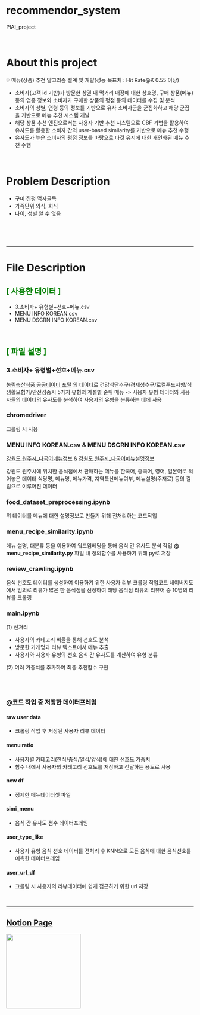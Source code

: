 # recommendor_system
PIAI_project

<br/>

# About this project

💡 메뉴(상품) 추천 알고리즘 설계 및 개발(성능 목표치 : Hit Rate@K 0.55 이상)
</aside>

- 소비자(고객 id 기반)가 방문한 상권 내 먹거리 매장에 대한 상호명, 구매 상품(메뉴) 등의 업종 정보와 소비자가 구매한 상품의 평점 등의 데이터를 수집 및 분석
- 소비자의 성별, 연령 등의 정보를 기반으로 유사 소비자군을 군집화하고 해당 군집을 기반으로 메뉴 추천 시스템 개발
- 해당 상품 추천 엔진으로서는 사용자 기반 추천 시스템으로 CBF 기법을 활용하여 유사도를 활용한 소비자 간의 user-based similarity를 기반으로 메뉴 추천 수행
- 유사도가 높은 소비자의 평점 정보를 바탕으로 타깃 유저에 대한 개인화된 메뉴 추천 수행

<br/>

# **Problem Description**

- 구미 진평 먹자골목
- 가족단위 외식, 회식
- 나이, 성별 알 수 없음

<br/>
<br/>
<br/>

----
# **File Description**
## <span style="color:green" >[ 사용한 데이터 ]
- 3.소비자+ 유형별+선호+메뉴.csv
- MENU INFO KOREAN.csv
- MENU DSCRN INFO KOREAN.csv

<br/>

## <span style="color:green"> [ 파일 설명 ]

### 3.소비자+ 유형별+선호+메뉴.csv
[농림축산식품 공공데이터 포털](https://data.mafra.go.kr/opendata/data/indexOpenDataDetail.do?data_id=20141014000000000056&filter_ty=) 의 데이터로
건강식단추구/경제성추구/로컬푸드지향/식생활모험가/안전성중시 5가지 유형의 계절별 순위 메뉴
-> 사용자 유형 데이터와 사용자들의 데이터의 유사도를 분석하여 사용자의 유형을 분류하는 데에 사용

### chromedriver
크롤링 시 사용

### MENU INFO KOREAN.csv & MENU DSCRN INFO KOREAN.csv
[강원도 원주시_다국어메뉴정보](https://www.data.go.kr/data/15076727/fileData.do) & [강원도 원주시_다국어메뉴설명정보](https://www.data.go.kr/data/15099623/fileData.do)

강원도 원주시에 위치한 음식점에서 판매하는 메뉴를 한국어, 중국어, 영어, 일본어로 적어놓은 데이터
식당명, 메뉴명, 메뉴가격, 지역특산메뉴여부, 메뉴설명(주재료) 등의 컬럼으로 이루어진 데이터

### food_dataset_preprocessing.ipynb 
위 데이터를 메뉴에 대한 설명정보로 만들기 위해 전처리하는 코드작업

### menu_recipe_similarity.ipynb 
메뉴 설명, 대분류 등을 이용하여 워드임베딩을 통해 음식 간 유사도 분석 작업
**@ menu_recipe_similarity.py** 파일 내 정의함수를 사용하기 위해 py로 저장

### review_crawling.ipynb
음식 선호도 데이터를 생성하여 이용하기 위한 사용자 리뷰 크롤링 작업코드
네이버지도에서 임의로 리뷰가 많은 한 음식점을 선정하여 해당 음식점 리뷰의 리뷰어 중 10명의 리뷰를 크롤링

### main.ipynb
(1) 전처리
- 사용자의 카테고리 비율을 통해 선호도 분석
- 방문한 가게명과 리뷰 텍스트에서 메뉴 추출
- 사용자와 사용자 유형의 선호 음식 간 유사도를 계산하여 유형 분류
  
(2) 여러 가중치를 추가하여 최종 추천함수 구현

<br/>
<br/>

### @코드 작업 중 저장한 데이터프레임
#### raw user data
- 크롤링 작업 후 저장된 사용자 리뷰 데이터

#### menu ratio
- 사용자별 카테고리(한식/중식/일식/양식)에 대한 선호도 가중치
- 함수 내에서 사용자의 카테고리 선호도를 저장하고 전달하는 용도로 사용

#### new df
- 정제한 메뉴데이터셋 파일

#### simi_menu
- 음식 간 유사도 점수 데이터프레임

#### user_type_like
- 사용자 유형 음식 선호 데이터를 전처리 후 KNN으로 모든 음식에 대한 음식선호를 예측한 데이터프레임

#### user_url_df
- 크롤링 시 사용자의 리뷰데이터에 쉽게 접근하기 위한 url 저장

<br/>

----

## **[Notion Page](https://sleepy-judge-889.notion.site/a49e5ae824be467783b586db14cf541c)**

<img src="https://user-images.githubusercontent.com/118980404/225178675-dd56cae1-07ed-46a6-9934-78ab45432910.png" width="200" height="200"/>
